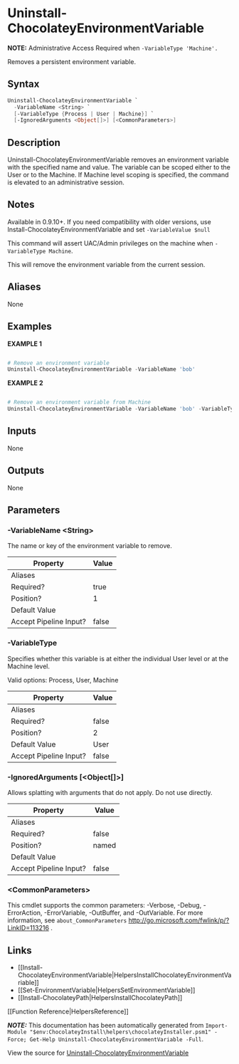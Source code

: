 ﻿# Uninstall-ChocolateyEnvironmentVariable

<!-- This documentation is automatically generated from https://github.com/chocolatey/choco/tree/stable/src/chocolatey.resources/helpers/functions/Uninstall-ChocolateyEnvironmentVariable.ps1 using https://github.com/chocolatey/choco/tree/stable/GenerateDocs.ps1. Contributions are welcome at the original location(s). -->

**NOTE:** Administrative Access Required when `-VariableType 'Machine'.`

Removes a persistent environment variable.

## Syntax

~~~powershell
Uninstall-ChocolateyEnvironmentVariable `
  -VariableName <String> `
  [-VariableType {Process | User | Machine}] `
  [-IgnoredArguments <Object[]>] [<CommonParameters>]
~~~

## Description

Uninstall-ChocolateyEnvironmentVariable removes an environment variable
with the specified name and value. The variable can be scoped either to
the User or to the Machine. If Machine level scoping is specified, the
command is elevated to an administrative session.

## Notes

Available in 0.9.10+. If you need compatibility with older versions,
use Install-ChocolateyEnvironmentVariable and set `-VariableValue $null`

This command will assert UAC/Admin privileges on the machine when
`-VariableType Machine`.

This will remove the environment variable from the current session.

## Aliases

None

## Examples

 **EXAMPLE 1**

~~~powershell

# Remove an environment variable
Uninstall-ChocolateyEnvironmentVariable -VariableName 'bob'
~~~

**EXAMPLE 2**

~~~powershell

# Remove an environment variable from Machine
Uninstall-ChocolateyEnvironmentVariable -VariableName 'bob' -VariableType 'Machine'
~~~ 

## Inputs

None

## Outputs

None

## Parameters

###  -VariableName &lt;String&gt;
The name or key of the environment variable to remove.

Property               | Value
---------------------- | -----
Aliases                | 
Required?              | true
Position?              | 1
Default Value          | 
Accept Pipeline Input? | false
 
###  -VariableType
Specifies whether this variable is at either the individual User level
or at the Machine level.


Valid options: Process, User, Machine

Property               | Value
---------------------- | -----
Aliases                | 
Required?              | false
Position?              | 2
Default Value          | User
Accept Pipeline Input? | false
 
###  -IgnoredArguments [&lt;Object[]&gt;]
Allows splatting with arguments that do not apply. Do not use directly.

Property               | Value
---------------------- | -----
Aliases                | 
Required?              | false
Position?              | named
Default Value          | 
Accept Pipeline Input? | false
 
### &lt;CommonParameters&gt;

This cmdlet supports the common parameters: -Verbose, -Debug, -ErrorAction, -ErrorVariable, -OutBuffer, and -OutVariable. For more information, see `about_CommonParameters` http://go.microsoft.com/fwlink/p/?LinkID=113216 .


## Links

 * [[Install-ChocolateyEnvironmentVariable|HelpersInstallChocolateyEnvironmentVariable]]
 * [[Set-EnvironmentVariable|HelpersSetEnvironmentVariable]]
 * [[Install-ChocolateyPath|HelpersInstallChocolateyPath]]


[[Function Reference|HelpersReference]]

***NOTE:*** This documentation has been automatically generated from `Import-Module "$env:ChocolateyInstall\helpers\chocolateyInstaller.psm1" -Force; Get-Help Uninstall-ChocolateyEnvironmentVariable -Full`.

View the source for [Uninstall-ChocolateyEnvironmentVariable](https://github.com/chocolatey/choco/tree/stable/src/chocolatey.resources/helpers/functions/Uninstall-ChocolateyEnvironmentVariable.ps1)
